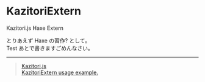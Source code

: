 KazitoriExtern
==============

Kazitori.js Haxe Extern

とりあえず Haxe の習作? として。  
Test あとで書きますごめんなさい。

------------------------------

> [Kazitori.js](https://github.com/glassesfactory/kazitori.js)  
> [KazitoriExtern usage example.](https://gist.github.com/glassesfactory/5795083)